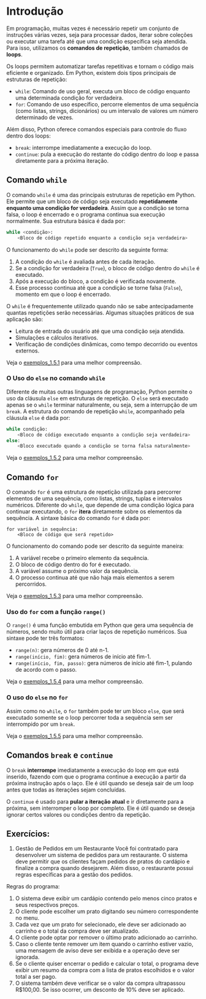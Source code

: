 # Introdução
Em programação, muitas vezes é necessário repetir um conjunto de instruções várias vezes, seja para processar dados, iterar sobre coleções ou executar uma tarefa até que uma condição específica seja atendida. Para isso, utilizamos os **comandos de repetição**, também chamados de **loops**.

Os loops permitem automatizar tarefas repetitivas e tornam o código mais eficiente e organizado. Em Python, existem dois tipos principais de estruturas de repetição:

- `while`: Comando de uso geral, executa um bloco de código enquanto uma determinada condição for verdadeira.
- `for`: Comando de uso específico, percorre elementos de uma sequência (como listas, strings, dicionários) ou um intervalo de valores um número determinado de vezes.

Além disso, Python oferece comandos especiais para controle do fluxo dentro dos loops:

- `break`: interrompe imediatamente a execução do loop.
- `continue`: pula a execução do restante do código dentro do loop e passa diretamente para a próxima iteração.

## Comando `while`
O comando `while` é uma das principais estruturas de repetição em Python. Ele permite que um bloco de código seja executado **repetidamente enquanto uma condição for verdadeira**. Assim que a condição se torna falsa, o loop é encerrado e o programa continua sua execução normalmente. Sua estrutura básica é dada por:

```Python
while <condição>:
    <Bloco de código repetido enquanto a condição seja verdadeira>
```

O funcionamento do `while` pode ser descrito da seguinte forma:

1. A condição do `while` é avaliada antes de cada iteração.
2. Se a condição for verdadeira (`True`), o bloco de código dentro do `while` é executado.
3. Após a execução do bloco, a condição é verificada novamente.
4. Esse processo continua até que a condição se torne falsa (`False`), momento em que o loop é encerrado.

O `while` é frequentemente utilizado quando não se sabe antecipadamente quantas repetições serão necessárias. Algumas situações práticos de sua aplicação são:

- Leitura de entrada do usuário até que uma condição seja atendida.
- Simulações e cálculos iterativos.
- Verificação de condições dinâmicas, como tempo decorrido ou eventos externos.

Veja o [exemplos_1.5.1](ex1_5_1.py) para uma melhor compreensão.

### O Uso do `else` no comando `while`
Diferente de muitas outras linguagens de programação, Python permite o uso da cláusula `else` em estruturas de repetição. O `else` será executado apenas se o `while` terminar naturalmente, ou seja, sem a interrupção de um `break`. A estrutura do comando de repetição `while`, acompanhado pela cláusula `else` é dada por:

```Python
while condição:
    <Bloco de código executado enquanto a condição seja verdadeira>
else:
    <Bloco executado quando a condição se torna falsa naturalmente>
```
Veja o [exemplos_1.5.2](ex1_5_2.py) para uma melhor compreensão.

## Comando `for`
O comando `for` é uma estrutura de repetição utilizada para percorrer elementos de uma sequência, como listas, strings, tuplas e intervalos numéricos. Diferente do `while`, que depende de uma condição lógica para continuar executando, o `for` **itera** diretamente sobre os elementos da sequência. A sintaxe básica do comando `for` é dada por:

```Py
for variável in sequência:
    <Bloco de código que será repetido>
```

O funcionamento do comando pode ser descrito da seguinte maneira:

1. A variável recebe o primeiro elemento da sequência.
2. O bloco de código dentro do for é executado.
3. A variável assume o próximo valor da sequência.
4. O processo continua até que não haja mais elementos a serem percorridos.

Veja o [exemplos_1.5.3](ex1_5_3.py) para uma melhor compreensão.

### Uso do `for` com a função `range()`
O `range()` é uma função embutida em Python que gera uma sequência de números, sendo muito útil para criar laços de repetição numéricos. Sua sintaxe pode ter três formatos:

- `range(n)`: gera números de 0 até n-1.
- `range(início, fim)`: gera números de início até fim-1.
- `range(início, fim, passo)`: gera números de início até fim-1, pulando de acordo com o passo.

Veja o [exemplos_1.5.4](ex1_5_4.py) para uma melhor compreensão.

### O uso do `else` no `for`
Assim como no `while`, o `for` também pode ter um bloco `else`, que será executado somente se o loop percorrer toda a sequência sem ser interrompido por um `break`.

Veja o [exemplos_1.5.5](ex1_5_5.py) para uma melhor compreensão.

## Comandos `break` e `continue`
O `break` **interrompe** imediatamente a execução do loop em que está inserido, fazendo com que o programa continue a execução a partir da próxima instrução após o laço. Ele é útil quando se deseja sair de um loop antes que todas as iterações sejam concluídas.

O `continue` é usado para **pular a iteração atual** e ir diretamente para a próxima, sem interromper o loop por completo. Ele é útil quando se deseja ignorar certos valores ou condições dentro da repetição.

## Exercícios: 

1) Gestão de Pedidos em um Restaurante
Você foi contratado para desenvolver um sistema de pedidos para um restaurante. O sistema deve permitir que os clientes façam pedidos de pratos do cardápio e finalize a compra quando desejarem. Além disso, o restaurante possui regras específicas para a gestão dos pedidos.

Regras do programa:
1. O sistema deve exibir um cardápio contendo pelo menos cinco pratos e seus respectivos preços.
2. O cliente pode escolher um prato digitando seu número correspondente no menu.
3. Cada vez que um prato for selecionado, ele deve ser adicionado ao carrinho e o total da compra deve ser atualizado.
4. O cliente pode optar por remover o último prato adicionado ao carrinho.
5. Caso o cliente tente remover um item quando o carrinho estiver vazio, uma mensagem de aviso deve ser exibida e a operação deve ser ignorada.
6. Se o cliente quiser encerrar o pedido e calcular o total, o programa deve exibir um resumo da compra com a lista de pratos escolhidos e o valor total a ser pago.
7. O sistema também deve verificar se o valor da compra ultrapassou R$100,00. Se isso ocorrer, um desconto de 10% deve ser aplicado.
